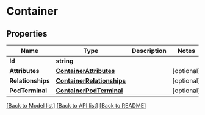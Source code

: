# Container

## Properties

Name | Type | Description | Notes
------------ | ------------- | ------------- | -------------
**Id** | **string** |  | 
**Attributes** | [**ContainerAttributes**](container_attributes.md) |  | [optional] 
**Relationships** | [**ContainerRelationships**](container_relationships.md) |  | [optional] 
**PodTerminal** | [**ContainerPodTerminal**](container_pod_terminal.md) |  | [optional] 

[[Back to Model list]](../README.md#documentation-for-models) [[Back to API list]](../README.md#documentation-for-api-endpoints) [[Back to README]](../README.md)


